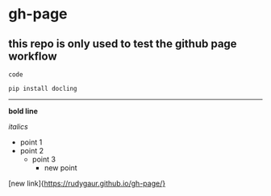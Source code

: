 # gh-page

## this repo is only used to test the github page workflow

`code`

```
pip install docling
```

----

**bold line** 

*italics*

* point 1
* point 2
    * point 3
         * new point
     
[new link]{https://rudygaur.github.io/gh-page/}
